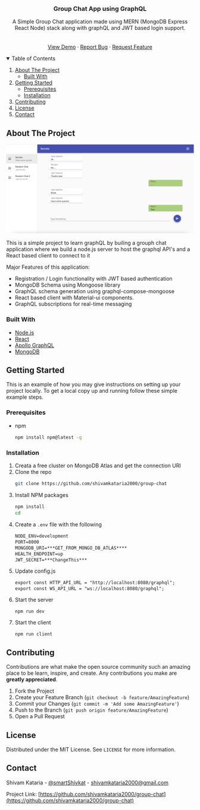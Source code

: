 <!-- PROJECT LOGO -->
<br />
<p align="center">
  <h3 align="center">Group Chat App using GraphQL</h3>
  <p align="center">
A Simple Group Chat application made using MERN (MongoDB Express React Node) stack along with graphQL and JWT based login support.
    <br />
    <br />
    <br />
    <a href="https://group-chat-kappa.vercel.app/">View Demo</a>
    ·
    <a href="https://github.com/shivamkataria2000/group-chat/issues/new">Report Bug</a>
    ·
    <a href="https://github.com/shivamkataria2000/group-chat/issues/new">Request Feature</a>
  </p>
</p>



<!-- TABLE OF CONTENTS -->
<details open="open">
  <summary>Table of Contents</summary>
  <ol>
    <li>
      <a href="#about-the-project">About The Project</a>
      <ul>
        <li><a href="#built-with">Built With</a></li>
      </ul>
    </li>
    <li>
      <a href="#getting-started">Getting Started</a>
      <ul>
        <li><a href="#prerequisites">Prerequisites</a></li>
        <li><a href="#installation">Installation</a></li>
      </ul>
    </li>
    <li><a href="#contributing">Contributing</a></li>
    <li><a href="#license">License</a></li>
    <li><a href="#contact">Contact</a></li>
  </ol>
</details>



<!-- ABOUT THE PROJECT -->
## About The Project

![Sample Sceenshot](screenshot.png?raw=true "Title")

This is a simple project to learn graphQL by builing a grouph chat application where we build a node.js server to host the graphql API's and a React based client to connect to it

Major Features of this application:
* Registration / Login functionality with JWT based authentication
* MongoDB Schema using Mongoose library 
* GraphQL schema generation using graphql-compose-mongoose
* React based client with Material-ui components.
* GraphQL subscriptions for real-time messaging 
  
### Built With

* [Node.js](https://nodejs.org/en/)
* [React](https://reactjs.org/)
* [Apollo GraphQL](https://www.apollographql.com/)
* [MongoDB](https://www.mongodb.com/)



<!-- GETTING STARTED -->
## Getting Started

This is an example of how you may give instructions on setting up your project locally.
To get a local copy up and running follow these simple example steps.

### Prerequisites
* npm
  ```sh
  npm install npm@latest -g
  ```

### Installation

1. Creata a free cluster on MongoDB Atlas and get the connection URI
2. Clone the repo
   ```sh
   git clone https://github.com/shivamkataria2000/group-chat
   ```
3. Install NPM packages
   ```sh
   npm install
   cd 
   ```
4. Create a `.env` file with the following
    ```
    NODE_ENV=development
    PORT=8000
    MONGODB_URI=***GET_FROM_MONGO_DB_ATLAS****
    HEALTH_ENDPOINT=up
    JWT_SECRET=***ChangeThis***
    ```
5. Update config.js
   ```
   export const HTTP_API_URL = "http://localhost:8080/graphql";
   export const WS_API_URL = "ws://localhost:8080/graphql";
   ```
6. Start the server
   ```sh
   npm run dev
   ```
7. Start the client
   ```
   npm run client
   ```
<!-- CONTRIBUTING -->
## Contributing

Contributions are what make the open source community such an amazing place to be learn, inspire, and create. Any contributions you make are **greatly appreciated**.

1. Fork the Project
2. Create your Feature Branch (`git checkout -b feature/AmazingFeature`)
3. Commit your Changes (`git commit -m 'Add some AmazingFeature'`)
4. Push to the Branch (`git push origin feature/AmazingFeature`)
5. Open a Pull Request



<!-- LICENSE -->
## License

Distributed under the MIT License. See `LICENSE` for more information.



<!-- CONTACT -->
## Contact

Shivam Kataria - [@smartShivkat](https://twitter.com/smartShivkat) - shivamkataria2000@gmail.com

Project Link: [https://github.com/shivamkataria2000/group-chat](https://github.com/shivamkataria2000/group-chat)
